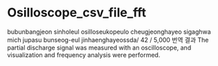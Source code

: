 # Osilloscope_csv_file_fft
bubunbangjeon sinholeul osilloseukopeulo cheugjeonghayeo sigaghwa mich jupasu bunseog-eul jinhaenghayeossda/ 42 / 5,000 번역 결과 The partial discharge signal was measured with an oscilloscope, and visualization and frequency analysis were performed.
